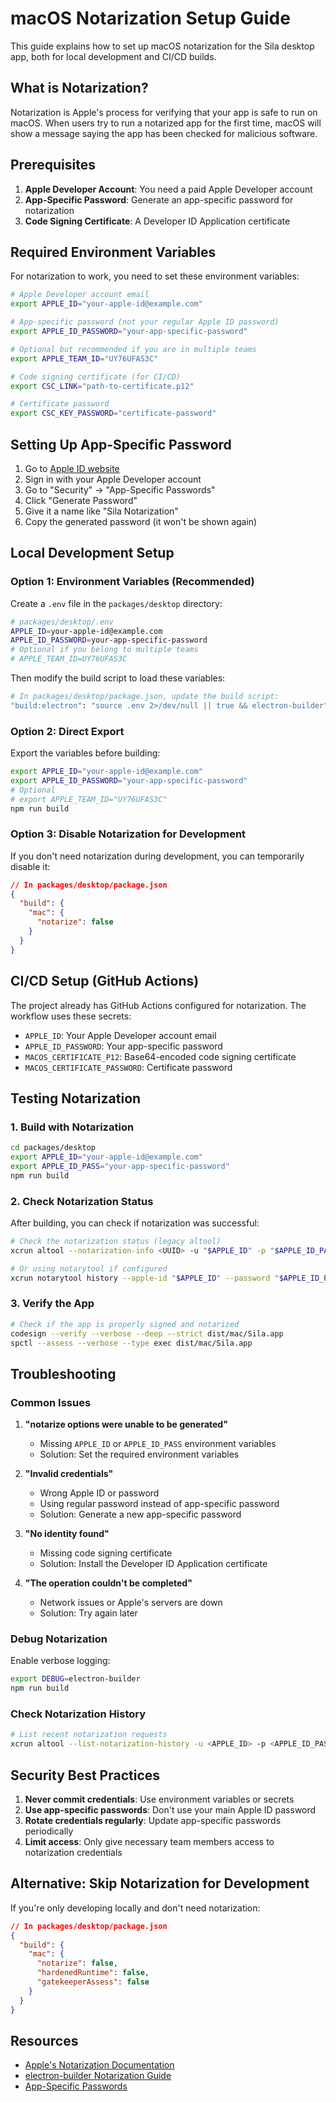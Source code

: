 # macOS Notarization Setup Guide

This guide explains how to set up macOS notarization for the Sila desktop app, both for local development and CI/CD builds.

## What is Notarization?

Notarization is Apple's process for verifying that your app is safe to run on macOS. When users try to run a notarized app for the first time, macOS will show a message saying the app has been checked for malicious software.

## Prerequisites

1. **Apple Developer Account**: You need a paid Apple Developer account
2. **App-Specific Password**: Generate an app-specific password for notarization
3. **Code Signing Certificate**: A Developer ID Application certificate

## Required Environment Variables

For notarization to work, you need to set these environment variables:

```bash
# Apple Developer account email
export APPLE_ID="your-apple-id@example.com"

# App-specific password (not your regular Apple ID password)
export APPLE_ID_PASSWORD="your-app-specific-password"

# Optional but recommended if you are in multiple teams
export APPLE_TEAM_ID="UY76UFAS3C"

# Code signing certificate (for CI/CD)
export CSC_LINK="path-to-certificate.p12"

# Certificate password
export CSC_KEY_PASSWORD="certificate-password"
```

## Setting Up App-Specific Password

1. Go to [Apple ID website](https://appleid.apple.com)
2. Sign in with your Apple Developer account
3. Go to "Security" → "App-Specific Passwords"
4. Click "Generate Password"
5. Give it a name like "Sila Notarization"
6. Copy the generated password (it won't be shown again)

## Local Development Setup

### Option 1: Environment Variables (Recommended)

Create a `.env` file in the `packages/desktop` directory:

```bash
# packages/desktop/.env
APPLE_ID=your-apple-id@example.com
APPLE_ID_PASSWORD=your-app-specific-password
# Optional if you belong to multiple teams
# APPLE_TEAM_ID=UY76UFAS3C
```

Then modify the build script to load these variables:

```bash
# In packages/desktop/package.json, update the build script:
"build:electron": "source .env 2>/dev/null || true && electron-builder"
```

### Option 2: Direct Export

Export the variables before building:

```bash
export APPLE_ID="your-apple-id@example.com"
export APPLE_ID_PASSWORD="your-app-specific-password"
# Optional
# export APPLE_TEAM_ID="UY76UFAS3C"
npm run build
```

### Option 3: Disable Notarization for Development

If you don't need notarization during development, you can temporarily disable it:

```json
// In packages/desktop/package.json
{
  "build": {
    "mac": {
      "notarize": false
    }
  }
}
```

## CI/CD Setup (GitHub Actions)

The project already has GitHub Actions configured for notarization. The workflow uses these secrets:

- `APPLE_ID`: Your Apple Developer account email
- `APPLE_ID_PASSWORD`: Your app-specific password
- `MACOS_CERTIFICATE_P12`: Base64-encoded code signing certificate
- `MACOS_CERTIFICATE_PASSWORD`: Certificate password

## Testing Notarization

### 1. Build with Notarization

```bash
cd packages/desktop
export APPLE_ID="your-apple-id@example.com"
export APPLE_ID_PASS="your-app-specific-password"
npm run build
```

### 2. Check Notarization Status

After building, you can check if notarization was successful:

```bash
# Check the notarization status (legacy altool)
xcrun altool --notarization-info <UUID> -u "$APPLE_ID" -p "$APPLE_ID_PASSWORD"

# Or using notarytool if configured
xcrun notarytool history --apple-id "$APPLE_ID" --password "$APPLE_ID_PASSWORD" --team-id "$APPLE_TEAM_ID"
```

### 3. Verify the App

```bash
# Check if the app is properly signed and notarized
codesign --verify --verbose --deep --strict dist/mac/Sila.app
spctl --assess --verbose --type exec dist/mac/Sila.app
```

## Troubleshooting

### Common Issues

1. **"notarize options were unable to be generated"**
   - Missing `APPLE_ID` or `APPLE_ID_PASS` environment variables
   - Solution: Set the required environment variables

2. **"Invalid credentials"**
   - Wrong Apple ID or password
   - Using regular password instead of app-specific password
   - Solution: Generate a new app-specific password

3. **"No identity found"**
   - Missing code signing certificate
   - Solution: Install the Developer ID Application certificate

4. **"The operation couldn't be completed"**
   - Network issues or Apple's servers are down
   - Solution: Try again later

### Debug Notarization

Enable verbose logging:

```bash
export DEBUG=electron-builder
npm run build
```

### Check Notarization History

```bash
# List recent notarization requests
xcrun altool --list-notarization-history -u <APPLE_ID> -p <APPLE_ID_PASS>
```

## Security Best Practices

1. **Never commit credentials**: Use environment variables or secrets
2. **Use app-specific passwords**: Don't use your main Apple ID password
3. **Rotate credentials regularly**: Update app-specific passwords periodically
4. **Limit access**: Only give necessary team members access to notarization credentials

## Alternative: Skip Notarization for Development

If you're only developing locally and don't need notarization:

```json
// In packages/desktop/package.json
{
  "build": {
    "mac": {
      "notarize": false,
      "hardenedRuntime": false,
      "gatekeeperAssess": false
    }
  }
}
```

## Resources

- [Apple's Notarization Documentation](https://developer.apple.com/documentation/security/notarizing_macos_software_before_distribution)
- [electron-builder Notarization Guide](https://www.electron.build/configuration/code-signing#how-to-sign-app-using-p12-certificate)
- [App-Specific Passwords](https://support.apple.com/en-us/HT204397)
